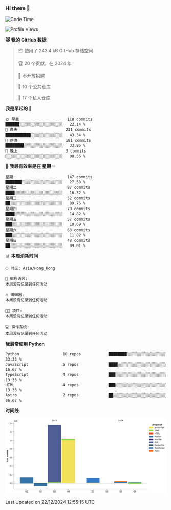### Hi there 👋

<!--
**Mrzqd/Mrzqd** is a ✨ _special_ ✨ repository because its `README.md` (this file) appears on your GitHub profile.

Here are some ideas to get you started:

- 🔭 I’m currently working on ...
- 🌱 I’m currently learning ...
- 👯 I’m looking to collaborate on ...
- 🤔 I’m looking for help with ...
- 💬 Ask me about ...
- 📫 How to reach me: ...
- 😄 Pronouns: ...
- ⚡ Fun fact: ...
-->
<!--START_SECTION:waka-->
![Code Time](http://img.shields.io/badge/Code%20Time-260%20hrs%2011%20mins-blue)

![Profile Views](http://img.shields.io/badge/%E4%B8%AA%E4%BA%BA%E8%B5%84%E6%96%99%E8%A7%82%E7%9C%8B%E6%AC%A1%E6%95%B0-1-blue)

**🐱 我的 GitHub 数据** 

> 📦  使用了 243.4 kB GitHub 存储空间 
 > 
> 🏆 20 个贡献，在 2024 年
 > 
> 🚫 不开放招聘
 > 
> 📜 10 个公共仓库 
 > 
> 🔑 17 个私人仓库 
 > 
**我是早起的 🐤** 

```text
🌞 早晨                     118 commits         ██████░░░░░░░░░░░░░░░░░░░   22.14 % 
🌆 白天                     231 commits         ███████████░░░░░░░░░░░░░░   43.34 % 
🌃 傍晚                     181 commits         ████████░░░░░░░░░░░░░░░░░   33.96 % 
🌙 晚上                     3 commits           ░░░░░░░░░░░░░░░░░░░░░░░░░   00.56 % 
```
📅 **我最有效率是在 星期一** 

```text
星期一                      147 commits         ███████░░░░░░░░░░░░░░░░░░   27.58 % 
星期二                      87 commits          ████░░░░░░░░░░░░░░░░░░░░░   16.32 % 
星期三                      52 commits          ██░░░░░░░░░░░░░░░░░░░░░░░   09.76 % 
星期四                      79 commits          ████░░░░░░░░░░░░░░░░░░░░░   14.82 % 
星期五                      57 commits          ███░░░░░░░░░░░░░░░░░░░░░░   10.69 % 
星期六                      63 commits          ███░░░░░░░░░░░░░░░░░░░░░░   11.82 % 
星期日                      48 commits          ██░░░░░░░░░░░░░░░░░░░░░░░   09.01 % 
```


📊 **本周消耗时间** 

```text
🕑︎ 时区: Asia/Hong_Kong

💬 编程语言: 
本周没有记录到任何活动

🔥 编辑器: 
本周没有记录到任何活动

🐱‍💻 项目: 
本周没有记录到任何活动

💻 操作系统: 
本周没有记录到任何活动
```

**我最常使用 Python** 

```text
Python                   10 repos            ████████░░░░░░░░░░░░░░░░░   33.33 % 
JavaScript               5 repos             ████░░░░░░░░░░░░░░░░░░░░░   16.67 % 
TypeScript               4 repos             ███░░░░░░░░░░░░░░░░░░░░░░   13.33 % 
HTML                     4 repos             ███░░░░░░░░░░░░░░░░░░░░░░   13.33 % 
Astro                    2 repos             ██░░░░░░░░░░░░░░░░░░░░░░░   06.67 % 
```



**时间线**

![Lines of Code chart](https://raw.githubusercontent.com/Mrzqd/Mrzqd/main/assets/bar_graph.png)


 Last Updated on 22/12/2024 12:55:15 UTC
<!--END_SECTION:waka-->
